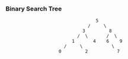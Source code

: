 ### Binary Search Tree

                                      5
                                   /     \
                                 3         8
                               /  \       /  \  
                             1       4    6    9
                          /     \           \
                        0         2           7
